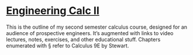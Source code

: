 # [Engineering Calc II](https://org.coloradomesa.edu/~mapierce2/136/)

This is the outline of my second semester calculus course,
designed for an audience of prospective engineers.
It’s augmented with links to video lectures, 
notes, exercises, and other educational stuff.
Chapters enumerated with § refer to 
Calculus 9E by Stewart.
